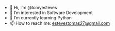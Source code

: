 - 👋 Hi, I’m @tomyesteves
- 👀 I’m interested in Software Development
- 🌱 I’m currently learning Python
- 📫 How to reach me: estevestomas27@gmail.com
